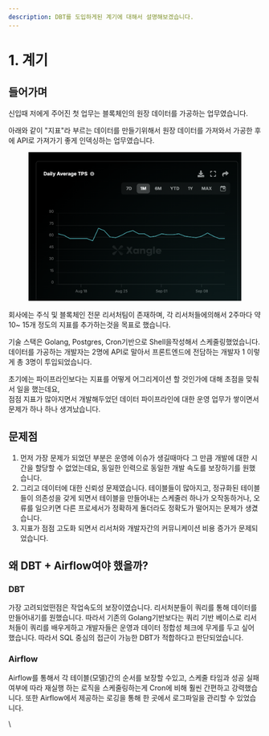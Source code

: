 ```yaml
---
description: DBT를 도입하게된 계기에 대해서 설명해보겠습니다.
---
```


# 1. 계기

## 들어가며

신입때 저에게 주어진 첫 업무는 블록체인의 원장 데이터를 가공하는 업무였습니다.

아래와 같이 "지표"라 부르는 데이터를 만들기위해서 원장 데이터를 가져와서 가공한 후에 API로 가져가기 좋게 인덱싱하는 업무였습니다.

<figure><img src="../.gitbook/assets/image (7).png" alt=""><figcaption></figcaption></figure>

회사에는 주식 및 블록체인 전문 리서처팀이 존재하며, 각 리서처들에의해서 2주마다 약 10\~ 15개 정도의 지표를 추가하는것을 목표로 했습니다.

기술 스택은 Golang, Postgres, Cron기반으로 Shell을작성해서 스케줄링했었습니다. 데이터를 가공하는 개발자는 2명에 API로 말아서 프론트엔드에 전담하는 개발자 1 이렇게 총 3명이 투입되었습니다.

초기에는 파이프라인보다는 지표를 어떻게 어그리게이션 할 것인가에 대해 초점을 맞춰서 일을 했는데요,\
점점 지표가 많아지면서 개발해두었던 데이터 파이프라인에 대한 운영 업무가 쌓이면서 문제가 하나 하나 생겨났습니다.



## 문제점

1. 먼저 가장 문제가 되었던 부분은 운영에 이슈가 생길때마다 그 만큼 개발에 대한 시간을 할당할 수 없었는데요,  동일한 인력으로 동일한 개발 속도를 보장하기를 원했습니다.
2. 그리고 데이터에 대한 신뢰성 문제였습니다. 테이블들이 많아지고, 정규화된 테이블들이 의존성을 갖게 되면서 테이블을 만들어내는 스케줄러 하나가 오작동하거나, 오류를 일으키면 다른 프로세서가 정확하게 돌더라도 정확도가 떨어지는 문제가 생겼습니다.&#x20;
3. 지표가 점점 고도화 되면서 리서처와 개발자간의 커뮤니케이션 비용 증가가 문제되었습니다.



## 왜 DBT + Airflow여야 했을까?

### DBT

가장 고려되었떤점은 작업속도의 보장이였습니다. 리서처분들이 쿼리를 통해 데이터를 만들어내기를 원했습니다. 따라서 기존의 Golang기반보다는 쿼리 기반 베이스로 리서처들이 쿼리를 배우게하고 개발자들은 운영과 데이터 정합성 체크에 무게를 두고 싶어 했습니다. 따라서 SQL 중심의 접근이 가능한 DBT가 적합하다고 판단되었습니다.

### Airflow

Airflow를 통해서 각 테이블(모델)간의 순서를 보장할 수있고, 스케줄 타임과 성공 실패여부에 따라 재실행 하는 로직을 스케줄링하는게 Cron에 비해 훨씬 간편하고 강력했습니다. 또한 Airflow에서 제공하는 로깅을 통해 한 곳에서 로그파일을 관리할 수 있었습니다.







\








